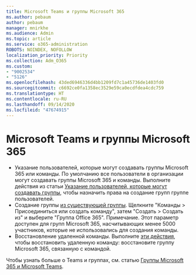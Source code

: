 ```yaml
---
title: Microsoft Teams и группы Microsoft 365
ms.author: pebaum
author: pebaum
manager: mnirkhe
ms.audience: Admin
ms.topic: article
ms.service: o365-administration
ROBOTS: NOINDEX, NOFOLLOW
localization_priority: Priority
ms.collection: Adm_O365
ms.custom:
- "9002534"
- "5126"
ms.openlocfilehash: 43ded6946336d4bb1209fd7c1a45736de1403fd0
ms.sourcegitcommit: c6692ce0fa1358ec3529e59ca0ecdfdea4cdc759
ms.translationtype: HT
ms.contentlocale: ru-RU
ms.lasthandoff: 09/14/2020
ms.locfileid: "47674915"
---
```

# <a name="microsoft-teams-and-microsoft-365-groups"></a>Microsoft Teams и группы Microsoft 365

- Указание пользователей, которые могут создавать группы Microsoft 365 или команды. По умолчанию все пользователи в организации могут создавать группы Microsoft 365 и команды. Выполните действия из статьи [Указание пользователей, которые могут создавать группы](https://support.office.com/article/4c46c8cb-17d0-44b5-9776-005fced8e618), чтобы назначить права на создание групп группе пользователей.
- Создание группы [из существующей группы](https://support.microsoft.com/office/24ec428e-40d7-4a1a-ab87-29be7d145865). Щелкните "Команды > Присоединиться или создать команду", затем "Создать > Создать из" и выберите "Группа Office 365". Примечание. Этот параметр доступен для групп Microsoft 365, насчитывающих менее 5000 участников, которые не использовались для создания команды.
- Восстановление удаленной команды. Выполните [эти действия](https://docs.microsoft.com/microsoftteams/archive-or-delete-a-team#restore-a-deleted-team), чтобы восстановить удаленную команду: восстановите группу Microsoft 365, связанную с командой.

Чтобы узнать больше о Teams и группах, см. статью [Группы Microsoft 365 и Microsoft Teams](https://docs.microsoft.com/microsoftteams/office-365-groups).
